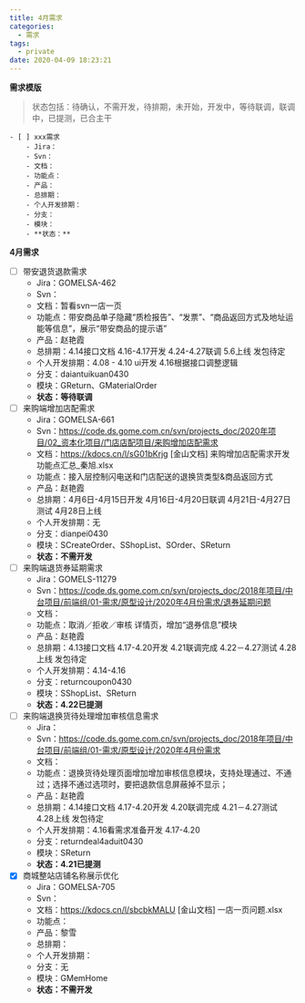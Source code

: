 ```yaml
---
title: 4月需求
categories:
  - 需求
tags:
  - private
date: 2020-04-09 18:23:21
---
```

**需求模版**
> 状态包括：待确认，不需开发，待排期，未开始，开发中，等待联调，联调中，已提测，已合主干

<!--more-->
```
- [ ] xxx需求
    - Jira：
    - Svn：
    - 文档：
    - 功能点：
    - 产品：
    - 总排期：
    - 个人开发排期：
    - 分支：
    - 模块：
    - **状态：**
```
**4月需求**
- [ ] 带安退货退款需求
    - Jira：GOMELSA-462
    - Svn：
    - 文档：暂看svn一店一页
    - 功能点：带安商品单子隐藏“质检报告”、“发票”、“商品返回方式及地址运能等信息”，展示“带安商品的提示语”
    - 产品：赵艳霞
    - 总排期：4.14接口文档 4.16-4.17开发 4.24-4.27联调 5.6上线 发包待定
    - 个人开发排期：4.08 - 4.10 ui开发 4.16根据接口调整逻辑
    - 分支：daiantuikuan0430
    - 模块：GReturn、GMaterialOrder
    - **状态：等待联调**
- [ ] 来购端增加店配需求
    - Jira：GOMELSA-661
    - Svn：https://code.ds.gome.com.cn/svn/projects_doc/2020年项目/02_资本化项目/门店店配项目/来购增加店配需求
    - 文档：https://kdocs.cn/l/sG01bKrjg [金山文档] 来购增加店配需求开发功能点汇总_秦旭.xlsx
    - 功能点：接入层控制闪电送和门店配送的退换货类型&商品返回方式
    - 产品：赵艳霞
    - 总排期：4月6日-4月15日开发 4月16日-4月20日联调 4月21日-4月27日测试 4月28日上线
    - 个人开发排期：无
    - 分支：dianpei0430
    - 模块：SCreateOrder、SShopList、SOrder、SReturn
    - **状态：不需开发**
- [ ] 来购端退货券延期需求
    - Jira：GOMELS-11279
    - Svn：https://code.ds.gome.com.cn/svn/projects_doc/2018年项目/中台项目/前端组/01-需求/原型设计/2020年4月份需求/退券延期问题
    - 文档：
    - 功能点：取消／拒收／审核 详情页，增加“退券信息”模块
    - 产品：赵艳霞
    - 总排期：4.13接口文档 4.17-4.20开发 4.21联调完成 4.22－4.27测试 4.28上线 发包待定
    - 个人开发排期：4.14-4.16
    - 分支：returncoupon0430
    - 模块：SShopList、SReturn
    - **状态：4.22已提测**
- [ ] 来购端退换货待处理增加审核信息需求
    - Jira：
    - Svn：https://code.ds.gome.com.cn/svn/projects_doc/2018年项目/中台项目/前端组/01-需求/原型设计/2020年4月份需求
    - 文档：
    - 功能点：退换货待处理页面增加增加审核信息模块，支持处理通过、不通过；选择不通过选项时，要把退款信息屏蔽掉不显示；
    - 产品：赵艳霞
    - 总排期：4.14接口文档 4.17-4.20开发 4.20联调完成 4.21－4.27测试 4.28上线 发包待定
    - 个人开发排期：4.16看需求准备开发 4.17-4.20
    - 分支：returndeal4aduit0430
    - 模块：SReturn
    - **状态：4.21已提测**
- [x] 商城整站店铺名称展示优化
    - Jira：GOMELSA-705
    - Svn：
    - 文档：https://kdocs.cn/l/sbcbkMALU [金山文档] 一店一页问题.xlsx
    - 功能点：
    - 产品：黎雪
    - 总排期：
    - 个人开发排期：
    - 分支：无
    - 模块：GMemHome
    - **状态：不需开发**
